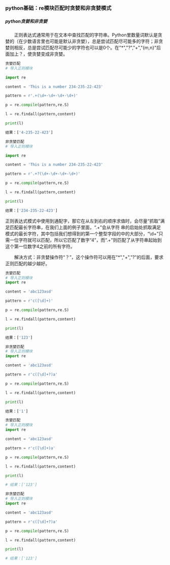 ### python基础：re模块匹配时贪婪和非贪婪模式

##### **python贪婪和非贪婪**

　　正则表达式通常用于在文本中查找匹配的字符串。Python里数量词默认是贪婪的（在少数语言里也可能是默认非贪婪），总是尝试匹配尽可能多的字符；非贪婪则相反，总是尝试匹配尽可能少的字符也可以是0个。在"*","?","+","{m,n}"后面加上？，使贪婪变成非贪婪。

```python 
贪婪匹配
# 导入正则模块

import re 

content = 'This is a number 234-235-22-423'

pattern = r'.+(\d+-\d+-\d+-\d+)'

p = re.compile(pattern,re.S)

l = re.findall(pattern,content)

print(l)

结果：['4-235-22-423']
```

```python
非贪婪匹配
# 导入正则模块

import re 

content = 'This is a number 234-235-22-423'

pattern = r'.+?(\d+-\d+-\d+-\d+)'

p = re.compile(pattern,re.S)

l = re.findall(pattern,content)

print(l)

结果：['234-235-22-423']
```

​	正则表达式模式中使用到通配字，那它在从左到右的顺序求值时，会尽量“抓取”满足匹配最长字符串，在我们上面的例子里面，“.+”会从字符 串的启始处抓取满足模式的最长字符，其中包括我们想得到的第一个整型字段的中的大部分，“\d+”只需一位字符就可以匹配，所以它匹配了数字“4”，而“.+”则匹配了从字符串起始到这个第一位数字4之前的所有字符。

　　解决方式：非贪婪操作符“？”，这个操作符可以用在"*","+","?"的后面，要求正则匹配的越少越好。

```python
贪婪匹配
# 导入正则模块
import re

content = 'abc123asd'

pattern = r'c([\d]+)'

p = re.compile(pattern,re.S)

l = re.findall(pattern,content)

print(l)

结果：['123']
```

```python
非贪婪匹配
# 导入正则模块
import re

content = 'abc123asd'

pattern = r'c([\d]+?)a'

p = re.compile(pattern,re.S)

l = re.findall(pattern,content)

print(l)

结果：['1']
```



```python
贪婪匹配
# 导入正则模块
import re

content = 'abc123asd'

pattern = r'c([\d]+)a'

p = re.compile(pattern,re.S)

l = re.findall(pattern,content)

print(l)

# 结果：['123']


```

```python
非贪婪匹配
# 导入正则模块
import re

content = 'abc123asd'

pattern = r'c([\d]+?)a'

p = re.compile(pattern,re.S)

l = re.findall(pattern,content)

print(l)

# 结果：['123']
```


